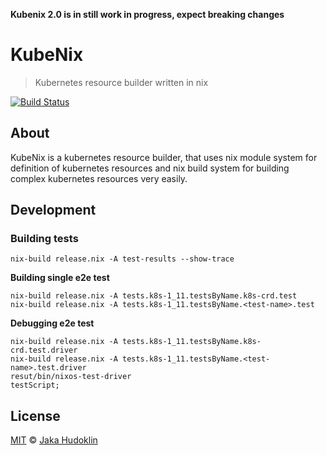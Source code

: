**Kubenix 2.0 is in still work in progress, expect breaking changes**

# KubeNix

> Kubernetes resource builder written in nix

[![Build Status](https://travis-ci.com/xtruder/kubenix.svg?branch=master)](https://travis-ci.com/xtruder/kubenix)

## About

KubeNix is a kubernetes resource builder, that uses nix module system for
definition of kubernetes resources and nix build system for building complex
kubernetes resources very easily.

## Development

### Building tests

```shell
nix-build release.nix -A test-results --show-trace
```

**Building single e2e test**

```
nix-build release.nix -A tests.k8s-1_11.testsByName.k8s-crd.test
nix-build release.nix -A tests.k8s-1_11.testsByName.<test-name>.test
```

**Debugging e2e test**

```
nix-build release.nix -A tests.k8s-1_11.testsByName.k8s-crd.test.driver
nix-build release.nix -A tests.k8s-1_11.testsByName.<test-name>.test.driver
resut/bin/nixos-test-driver
testScript;
```

## License

[MIT](LICENSE) © [Jaka Hudoklin](https://x-truder.net)
